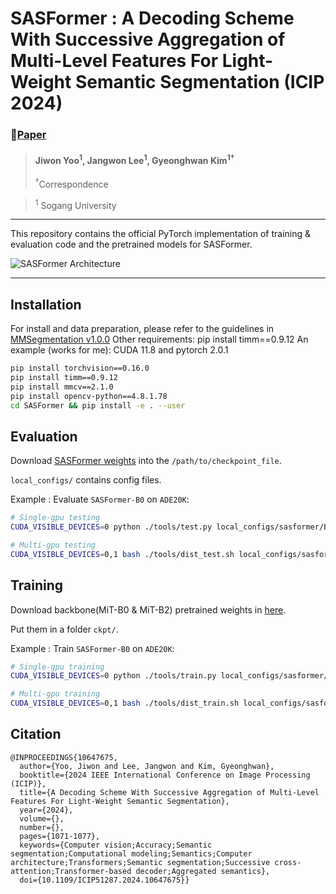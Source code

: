 # SASFormer : A Decoding Scheme With Successive Aggregation of Multi-Level Features For Light-Weight Semantic Segmentation (ICIP 2024)

### 📝[Paper](https://ieeexplore.ieee.org/stamp/stamp.jsp?tp=&arnumber=10647675)

> #### Jiwon Yoo<sup>1</sup>, Jangwon Lee<sup>1</sup>, Gyeonghwan Kim<sup>1&dagger;</sup>
> <sup>&dagger;</sup>Correspondence

> <sup>1</sup> Sogang University

---

This repository contains the official PyTorch implementation of training & evaluation code and the pretrained models for SASFormer.

![SASFormer Architecture](https://github.com/user-attachments/assets/647b3761-ee28-4a79-bdf8-440e72a07070)

---

## Installation
For install and data preparation, please refer to the guidelines in [MMSegmentation v1.0.0](https://github.com/open-mmlab/mmsegmentation?tab=readme-ov-file)
Other requirements: pip install timm==0.9.12
An example (works for me): CUDA 11.8 and pytorch 2.0.1

```bash
pip install torchvision==0.16.0
pip install timm==0.9.12
pip install mmcv==2.1.0
pip install opencv-python==4.8.1.78
cd SASFormer && pip install -e . --user
```
## Evaluation
Download [SASFormer weights](https://drive.google.com/drive/folders/1vROj9k9Ax2LVDYwPZQA1BiEDnP7rmECi?hl=ko) into the ``/path/to/checkpoint_file``.

``local_configs/`` contains config files. 

Example : Evaluate ``SASFormer-B0`` on ``ADE20K``:

```bash
# Single-gpu testing
CUDA_VISIBLE_DEVICES=0 python ./tools/test.py local_configs/sasformer/B0/sasformer.b0.512x512.ade.160k.py /path/to/checkpoint_file

# Multi-gpu testing
CUDA_VISIBLE_DEVICES=0,1 bash ./tools/dist_test.sh local_configs/sasformer/B0/sasformer.b0.512x512.ade.160k.py /path/to/checkpoint_file <GPU_NUM>
```
## Training
Download backbone(MiT-B0 & MiT-B2) pretrained weights in [here](https://drive.google.com/drive/folders/1Wr4qiaH54IywMEIJ39w-5X3-MKVOxYi1?hl=ko).

Put them in a folder ``ckpt/``.

Example : Train ``SASFormer-B0`` on ``ADE20K``:

```bash
# Single-gpu training
CUDA_VISIBLE_DEVICES=0 python ./tools/train.py local_configs/sasformer/B0/sasformer.b0.512x512.ade.160k.py 

# Multi-gpu training
CUDA_VISIBLE_DEVICES=0,1 bash ./tools/dist_train.sh local_configs/sasformer/B0/sasformer.b0.512x512.ade.160k.py <GPU_NUM>
```

## Citation
```
@INPROCEEDINGS{10647675,
  author={Yoo, Jiwon and Lee, Jangwon and Kim, Gyeonghwan},
  booktitle={2024 IEEE International Conference on Image Processing (ICIP)}, 
  title={A Decoding Scheme With Successive Aggregation of Multi-Level Features For Light-Weight Semantic Segmentation}, 
  year={2024},
  volume={},
  number={},
  pages={1071-1077},
  keywords={Computer vision;Accuracy;Semantic segmentation;Computational modeling;Semantics;Computer architecture;Transformers;Semantic segmentation;Successive cross-attention;Transformer-based decoder;Aggregated semantics},
  doi={10.1109/ICIP51287.2024.10647675}}
```

